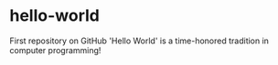 hello-world
===========

First repository on GitHub
'Hello World' is a time-honored tradition in computer programming!

